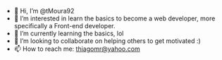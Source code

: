 - 👋 Hi, I’m @tMoura92
- 👀 I’m interested in learn the basics to become a web developer, more specifically a Front-end developer.
- 🌱 I’m currently learning the basics, lol
- 💞️ I’m looking to collaborate on helping others to get motivated :)
- 📫 How to reach me: thiagomr@yahoo.com

<!---
tMoura92/tMoura92 is a ✨ special ✨ repository because its `README.md` (this file) appears on your GitHub profile.
You can click the Preview link to take a look at your changes.
--->
